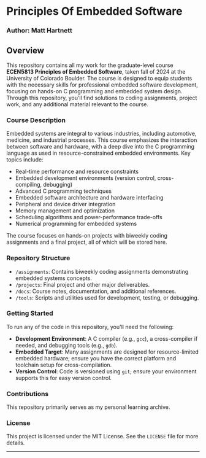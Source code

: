 # Principles Of Embedded Software

### Author: Matt Hartnett

## Overview
This repository contains all my work for the graduate-level course **ECEN5813 Principles of Embedded Software**, taken fall of 2024 at the University of Colorado Boulder. The course is designed to equip students with the necessary skills for professional embedded software development, focusing on hands-on C programming and embedded system design. Through this repository, you'll find solutions to coding assignments, project work, and any additional material relevant to the course.

### Course Description
Embedded systems are integral to various industries, including automotive, medicine, and industrial processes. This course emphasizes the interaction between software and hardware, with a deep dive into the C programming language as used in resource-constrained embedded environments. Key topics include:

- Real-time performance and resource constraints
- Embedded development environments (version control, cross-compiling, debugging)
- Advanced C programming techniques
- Embedded software architecture and hardware interfacing
- Peripheral and device driver integration
- Memory management and optimization
- Scheduling algorithms and power-performance trade-offs
- Numerical programming for embedded systems

The course focuses on hands-on projects with biweekly coding assignments and a final project, all of which will be stored here.

### Repository Structure

- `/assignments`: Contains biweekly coding assignments demonstrating embedded systems concepts.
- `/projects`: Final project and other major deliverables.
- `/docs`: Course notes, documentation, and additional references.
- `/tools`: Scripts and utilities used for development, testing, or debugging.

### Getting Started

To run any of the code in this repository, you'll need the following:
- **Development Environment**: A C compiler (e.g., `gcc`), a cross-compiler if needed, and debugging tools (e.g., `gdb`).
- **Embedded Target**: Many assignments are designed for resource-limited embedded hardware; ensure you have the correct platform and toolchain setup for cross-compilation.
- **Version Control**: Code is versioned using `git`; ensure your environment supports this for easy version control.

### Contributions
This repository primarily serves as my personal learning archive.

### License
This project is licensed under the MIT License. See the `LICENSE` file for more details.

---
